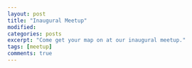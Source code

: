 ```yaml
---
layout: post
title: "Inaugural Meetup"
modified:
categories: posts
excerpt: "Come get your map on at our inaugural meetup."
tags: [meetup]
comments: true
---
```

